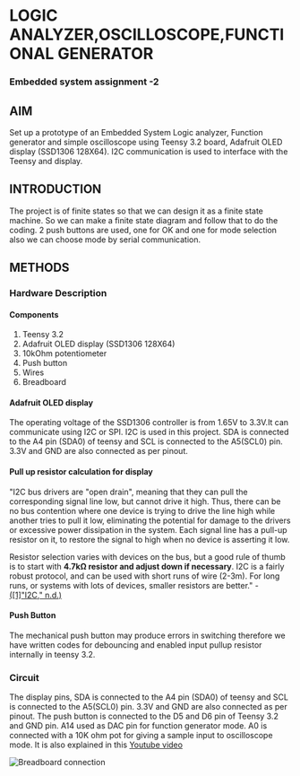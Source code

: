 # LOGIC ANALYZER,OSCILLOSCOPE,FUNCTIONAL GENERATOR

### Embedded system assignment -2



## AIM

Set up a prototype of an Embedded System Logic analyzer, Function generator and simple oscilloscope using Teensy 3.2 board, Adafruit OLED display (SSD1306 128X64). I2C communication is used to interface with the Teensy and display.


## INTRODUCTION

The project is of finite states so that we can design it as a finite state machine. So we can make a finite state diagram and follow that to do the coding. 2 push buttons are used, one for OK and one for mode selection also we can choose mode by serial communication.
## METHODS
### Hardware Description


#### Components


 1. Teensy 3.2
 2. Adafruit OLED display (SSD1306 128X64)
 3. 10kOhm potentiometer
 4. Push button
 5. Wires
 6. Breadboard

#### Adafruit OLED display

The operating voltage of the SSD1306 controller is from 1.65V to 3.3V.It can communicate using I2C or SPI. I2C is used in this project. SDA is connected to the A4 pin (SDA0) of teensy and SCL is connected to the A5(SCL0) pin. 3.3V and GND are also connected as per pinout.
#### Pull up resistor calculation for display


"I2C bus drivers are  "open drain", meaning that they can pull the corresponding signal line low, but cannot drive it high. Thus, there can be no bus contention where one device is trying to drive the line high while another tries to pull it low, eliminating the potential for damage to the drivers or excessive power dissipation in the system. Each signal line has a  pull-up resistor on it, to restore the signal to high when no device is asserting it low.

Resistor selection varies with devices on the bus, but a good rule of thumb is to start with **4.7kΩ resistor and adjust down if necessary**. I2C is a fairly robust protocol, and can be used with short runs of wire (2-3m). For long runs, or systems with lots of devices, smaller resistors are better." - [([1]"I2C," n.d.)](https://learn.sparkfun.com/tutorials/i2c/i2c-at-the-hardware-level)
#### Push Button

The mechanical push button may produce errors in switching therefore we have written codes for debouncing and enabled input pullup resistor internally in teensy 3.2.

### Circuit
The display pins, SDA is connected to the A4 pin (SDA0) of teensy and SCL is connected to the A5(SCL0) pin. 3.3V and GND are also connected as per pinout. The push button is connected to the D5 and D6 pin of Teensy 3.2 and GND pin. A14 used as DAC pin for function generator mode. A0 is connected with a 10K ohm pot for giving a sample input to oscilloscope mode.
It is also explained in this [Youtube video](https://youtu.be/nFGAEsI4nOw)

![Breadboard connection](https://github.com/jomaljose/logic_analyser/blob/master/media/circuit.jpg)

